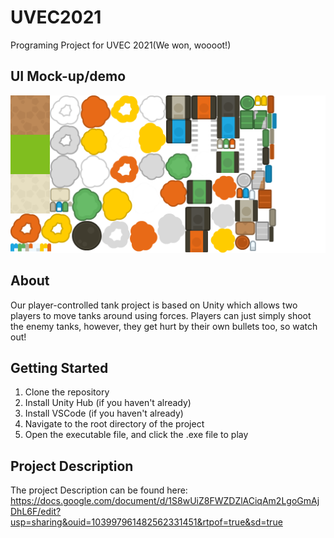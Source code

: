 # UVEC2021
Programing Project for UVEC 2021(We won, woooot!)
## UI Mock-up/demo
![](Assets/Sprites/sheet_tanks.png)

## About
Our player-controlled tank project is based on Unity which allows two players to move tanks around using forces. Players can just simply shoot the enemy tanks, however, they get hurt by their own bullets too, so watch out! 

## Getting Started

1. Clone the repository
2. Install Unity Hub (if you haven't already)
3. Install VSCode (if you haven't already)
4. Navigate to the root directory of the project
5. Open the executable file, and click the .exe file to play

## Project Description
The project Description can be found here:
https://docs.google.com/document/d/1S8wUiZ8FWZDZlACiqAm2LgoGmAjDhL6F/edit?usp=sharing&ouid=103997961482562331451&rtpof=true&sd=true



